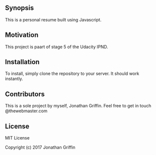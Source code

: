 ## Synopsis

This is a personal resume built using Javascript.

## Motivation

This project is paart of stage 5 of the Udacity IPND.

## Installation

To install, simply clone the repository to your server. It should work instantly.

## Contributors

This is a sole project by myself, Jonathan Griffin. Feel free to get in touch @thewebmaster.com

## License

MIT License

Copyright (c) 2017 Jonathan Griffin
